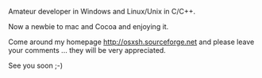  

Amateur developer in Windows and Linux/Unix in C/C++.

Now a newbie to mac and Cocoa and enjoying it.

Come around my homepage http://osxsh.sourceforge.net and please leave your comments ... they will be very appreciated.

See you soon ;-)